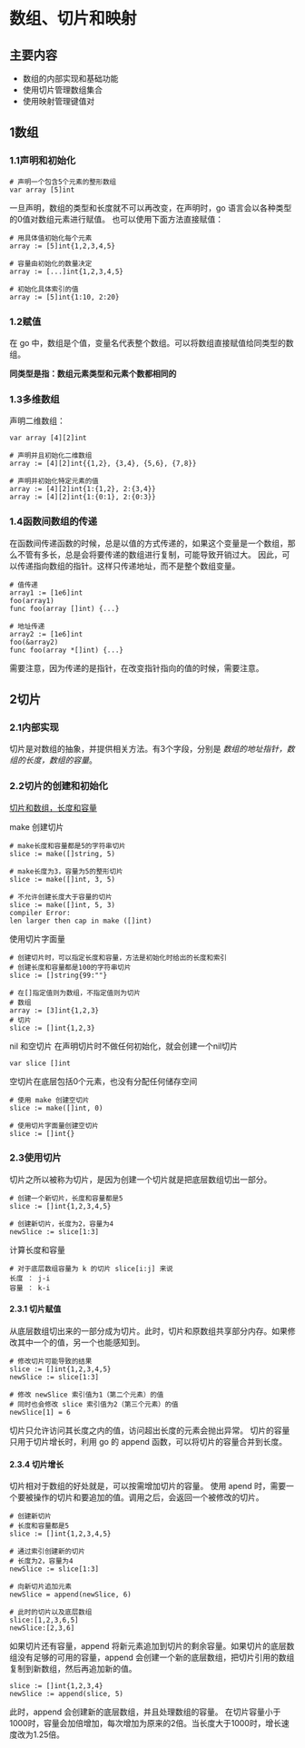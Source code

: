 # 数组、切片和映射

## 主要内容
* 数组的内部实现和基础功能
* 使用切片管理数组集合
* 使用映射管理键值对

## 1数组
### 1.1声明和初始化


```
# 声明一个包含5个元素的整形数组
var array [5]int
```
一旦声明，数组的类型和长度就不可以再改变，在声明时，go 语言会以各种类型的0值对数组元素进行赋值。
也可以使用下面方法直接赋值：
```
# 用具体值初始化每个元素
array := [5]int{1,2,3,4,5}

# 容量由初始化的数量决定
array := [...]int{1,2,3,4,5}

# 初始化具体索引的值
array := [5]int{1:10, 2:20}
```


### 1.2赋值
在 go 中，数组是个值，变量名代表整个数组。可以将数组直接赋值给同类型的数组。

**同类型是指：数组元素类型和元素个数都相同的**

### 1.3多维数组

声明二维数组：
```
var array [4][2]int

# 声明并且初始化二维数组
array := [4][2]int{{1,2}, {3,4}, {5,6}, {7,8}}

# 声明并初始化特定元素的值
array := [4][2]int{1:{1,2}, 2:{3,4}}
array := [4][2]int{1:{0:1}, 2:{0:3}}
```

### 1.4函数间数组的传递

在函数间传递函数的时候，总是以值的方式传递的，如果这个变量是一个数组，那么不管有多长，总是会将要传递的数组进行复制，可能导致开销过大。
因此，可以传递指向数组的指针。这样只传递地址，而不是整个数组变量。

```
# 值传递
array1 := [1e6]int
foo(array1)
func foo(array []int) {...}

# 地址传递
array2 := [1e6]int
foo(&array2)
func foo(array *[]int) {...}
```
需要注意，因为传递的是指针，在改变指针指向的值的时候，需要注意。

## 2切片

### 2.1内部实现
切片是对数组的抽象，并提供相关方法。有3个字段，分别是 *数组的地址指针，数组的长度，数组的容量*。

### 2.2切片的创建和初始化
[切片和数组，长度和容量](https://linux.cn/article-8564-1.html)

make 创建切片
```
# make长度和容量都是5的字符串切片
slice := make([]string, 5)

# make长度为3，容量为5的整形切片
slice := make([]int, 3, 5)

# 不允许创建长度大于容量的切片
slice := make([]int, 5, 3)
compiler Error:
len larger then cap in make ([]int)
```
使用切片字面量
```
# 创建切片时，可以指定长度和容量，方法是初始化时给出的长度和索引
# 创建长度和容量都是100的字符串切片
slice := []string{99:""}

# 在[]指定值则为数组，不指定值则为切片
# 数组
array := [3]int{1,2,3}
# 切片
slice := []int{1,2,3}
```


nil 和空切片
在声明切片时不做任何初始化，就会创建一个nil切片
```
var slice []int
```
空切片在底层包括0个元素，也没有分配任何储存空间
```
# 使用 make 创建空切片
slice := make([]int, 0)

# 使用切片字面量创建空切片
slice := []int{}
```

### 2.3使用切片
切片之所以被称为切片，是因为创建一个切片就是把底层数组切出一部分。
```
# 创建一个新切片，长度和容量都是5
slice := []int{1,2,3,4,5}

# 创建新切片，长度为2，容量为4
newSlice := slice[1:3]
```

计算长度和容量
```
# 对于底层数组容量为 k 的切片 slice[i:j] 来说
长度 ： j-i
容量 ： k-i
```

#### 2.3.1 切片赋值
从底层数组切出来的一部分成为切片。此时，切片和原数组共享部分内存。如果修改其中一个的值，另一个也能感知到。
```
# 修改切片可能导致的结果
slice := []int{1,2,3,4,5}
newSlice := slice[1:3]

# 修改 newSlice 索引值为1（第二个元素）的值
# 同时也会修改 slice 索引值为2（第三个元素）的值
newSlice[1] = 6
```
切片只允许访问其长度之内的值，访问超出长度的元素会抛出异常。
切片的容量只用于切片增长时，利用 go 的 append 函数，可以将切片的容量合并到长度。

#### 2.3.4 切片增长
切片相对于数组的好处就是，可以按需增加切片的容量。
使用 apend 时，需要一个要被操作的切片和要追加的值。调用之后，会返回一个被修改的切片。
```
# 创建新切片
# 长度和容量都是5
slice := []int{1,2,3,4,5}

# 通过索引创建新的切片
# 长度为2，容量为4
newSlice := slice[1:3]

# 向新切片追加元素
newSlice = append(newSlice, 6)

# 此时的切片以及底层数组
slice:[1,2,3,6,5]
newSlice:[2,3,6]
```

如果切片还有容量，append 将新元素追加到切片的剩余容量。如果切片的底层数组没有足够的可用的容量，append 会创建一个新的底层数组，把切片引用的数组复制到新数组，然后再追加新的值。
```
slice := []int{1,2,3,4}
newSlice := append(slice, 5)
```
此时，append 会创建新的底层数组，并且处理数组的容量。
在切片容量小于1000时，容量会加倍增加，每次增加为原来的2倍。当长度大于1000时，增长速度改为1.25倍。

